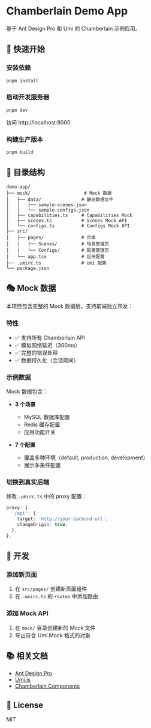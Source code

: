 # Chamberlain Demo App

基于 Ant Design Pro 和 Umi 的 Chamberlain 示例应用。

## 🚀 快速开始

### 安装依赖

```bash
pnpm install
```

### 启动开发服务器

```bash
pnpm dev
```

访问 http://localhost:8000

### 构建生产版本

```bash
pnpm build
```

## 📁 目录结构

```
demo-app/
├── mock/                    # Mock 数据
│   ├── data/               # 静态数据文件
│   │   ├── sample-scenes.json
│   │   └── sample-configs.json
│   ├── capabilities.ts     # Capabilities Mock
│   ├── scenes.ts           # Scenes Mock API
│   └── configs.ts          # Configs Mock API
├── src/
│   ├── pages/              # 页面
│   │   ├── Scenes/         # 场景管理页
│   │   └── Configs/        # 配置管理页
│   └── app.tsx             # 应用配置
├── .umirc.ts               # Umi 配置
└── package.json
```

## 🎭 Mock 数据

本项目包含完整的 Mock 数据层，支持前端独立开发：

### 特性

- ✅ 支持所有 Chamberlain API
- ✅ 模拟网络延迟（300ms）
- ✅ 完整的错误处理
- ✅ 数据持久化（会话期间）

### 示例数据

Mock 数据包含：

- **3 个场景**
  - MySQL 数据库配置
  - Redis 缓存配置
  - 应用功能开关

- **7 个配置**
  - 覆盖多种环境（default, production, development）
  - 展示多条件配置

### 切换到真实后端

修改 `.umirc.ts` 中的 proxy 配置：

```typescript
proxy: {
  '/api': {
    target: 'http://your-backend-url',
    changeOrigin: true,
  },
},
```

## 🔧 开发

### 添加新页面

1. 在 `src/pages/` 创建新页面组件
2. 在 `.umirc.ts` 的 `routes` 中添加路由

### 添加 Mock API

1. 在 `mock/` 目录创建新的 Mock 文件
2. 导出符合 Umi Mock 格式的对象

## 📚 相关文档

- [Ant Design Pro](https://pro.ant.design/)
- [Umi.js](https://umijs.org/)
- [Chamberlain Components](../../packages/react-components/README.md)

## 📄 License

MIT


